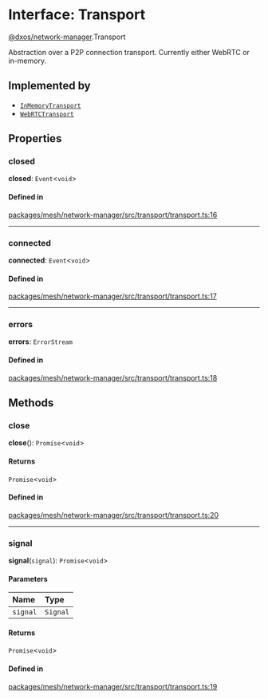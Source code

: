 # Interface: Transport

[@dxos/network-manager](../modules/dxos_network_manager.md).Transport

Abstraction over a P2P connection transport. Currently either WebRTC or in-memory.

## Implemented by

- [`InMemoryTransport`](../classes/dxos_network_manager.InMemoryTransport.md)
- [`WebRTCTransport`](../classes/dxos_network_manager.WebRTCTransport.md)

## Properties

### closed

 **closed**: `Event`<`void`\>

#### Defined in

[packages/mesh/network-manager/src/transport/transport.ts:16](https://github.com/dxos/dxos/blob/main/packages/mesh/network-manager/src/transport/transport.ts#L16)

___

### connected

 **connected**: `Event`<`void`\>

#### Defined in

[packages/mesh/network-manager/src/transport/transport.ts:17](https://github.com/dxos/dxos/blob/main/packages/mesh/network-manager/src/transport/transport.ts#L17)

___

### errors

 **errors**: `ErrorStream`

#### Defined in

[packages/mesh/network-manager/src/transport/transport.ts:18](https://github.com/dxos/dxos/blob/main/packages/mesh/network-manager/src/transport/transport.ts#L18)

## Methods

### close

**close**(): `Promise`<`void`\>

#### Returns

`Promise`<`void`\>

#### Defined in

[packages/mesh/network-manager/src/transport/transport.ts:20](https://github.com/dxos/dxos/blob/main/packages/mesh/network-manager/src/transport/transport.ts#L20)

___

### signal

**signal**(`signal`): `Promise`<`void`\>

#### Parameters

| Name | Type |
| :------ | :------ |
| `signal` | `Signal` |

#### Returns

`Promise`<`void`\>

#### Defined in

[packages/mesh/network-manager/src/transport/transport.ts:19](https://github.com/dxos/dxos/blob/main/packages/mesh/network-manager/src/transport/transport.ts#L19)
